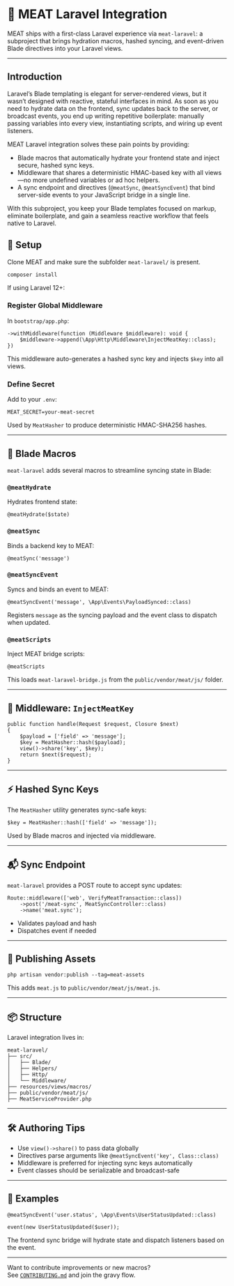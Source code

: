 # 🐘 MEAT Laravel Integration

MEAT ships with a first-class Laravel experience via `meat-laravel`: a subproject that brings hydration macros, hashed syncing, and event-driven Blade directives into your Laravel views.

---

## Introduction

Laravel’s Blade templating is elegant for server-rendered views, but it wasn’t designed with reactive, stateful interfaces in mind. As soon as you need to hydrate data on the frontend, sync updates back to the server, or broadcast events, you end up writing repetitive boilerplate: manually passing variables into every view, instantiating scripts, and wiring up event listeners.

MEAT Laravel integration solves these pain points by providing:
- Blade macros that automatically hydrate your frontend state and inject secure, hashed sync keys.
- Middleware that shares a deterministic HMAC-based key with all views—no more undefined variables or ad hoc helpers.
- A sync endpoint and directives (`@meatSync`, `@meatSyncEvent`) that bind server-side events to your JavaScript bridge in a single line.

With this subproject, you keep your Blade templates focused on markup, eliminate boilerplate, and gain a seamless reactive workflow that feels native to Laravel.  



## 🚀 Setup

Clone MEAT and make sure the subfolder `meat-laravel/` is present.

```
composer install
```

If using Laravel 12+:

### Register Global Middleware

In `bootstrap/app.php`:

```
->withMiddleware(function (Middleware $middleware): void {
    $middleware->append(\App\Http\Middleware\InjectMeatKey::class);
})
```

This middleware auto-generates a hashed sync key and injects `$key` into all views.

### Define Secret

Add to your `.env`:

```
MEAT_SECRET=your-meat-secret
```

Used by `MeatHasher` to produce deterministic HMAC-SHA256 hashes.

---

## 🔧 Blade Macros

`meat-laravel` adds several macros to streamline syncing state in Blade:

### `@meatHydrate`

Hydrates frontend state:

```
@meatHydrate($state)
```

### `@meatSync`

Binds a backend key to MEAT:

```
@meatSync('message')
```

### `@meatSyncEvent`

Syncs and binds an event to MEAT:

```
@meatSyncEvent('message', \App\Events\PayloadSynced::class)
```

Registers `message` as the syncing payload and the event class to dispatch when updated.

### `@meatScripts`

Inject MEAT bridge scripts:

```
@meatScripts
```

This loads `meat-laravel-bridge.js` from the `public/vendor/meat/js/` folder.

---

## 🧱 Middleware: `InjectMeatKey`

```
public function handle(Request $request, Closure $next)
{
    $payload = ['field' => 'message'];
    $key = MeatHasher::hash($payload);
    view()->share('key', $key);
    return $next($request);
}
```

---

## ⚡ Hashed Sync Keys

The `MeatHasher` utility generates sync-safe keys:

```
$key = MeatHasher::hash(['field' => 'message']);
```

Used by Blade macros and injected via middleware.

---

## 📬 Sync Endpoint

`meat-laravel` provides a POST route to accept sync updates:

```
Route::middleware(['web', VerifyMeatTransaction::class])
    ->post('/meat-sync', MeatSyncController::class)
    ->name('meat.sync');
```

- Validates payload and hash
- Dispatches event if needed

---

## 🧰 Publishing Assets

```
php artisan vendor:publish --tag=meat-assets
```

This adds `meat.js` to `public/vendor/meat/js/meat.js`.

---

## 📦 Structure

Laravel integration lives in:

```
meat-laravel/
├── src/
│   ├── Blade/
│   ├── Helpers/
│   ├── Http/
│   └── Middleware/
├── resources/views/macros/
├── public/vendor/meat/js/
├── MeatServiceProvider.php
```

---

## 🛠 Authoring Tips

- Use `view()->share()` to pass data globally
- Directives parse arguments like `@meatSyncEvent('key', Class::class)`
- Middleware is preferred for injecting sync keys automatically
- Event classes should be serializable and broadcast-safe

---

## 📘 Examples

```
@meatSyncEvent('user.status', \App\Events\UserStatusUpdated::class)
```

```
event(new UserStatusUpdated($user));
```

The frontend sync bridge will hydrate state and dispatch listeners based on the event.

---

Want to contribute improvements or new macros?  
See [`CONTRIBUTING.md`](../CONTRIBUTING.md) and join the gravy flow.
